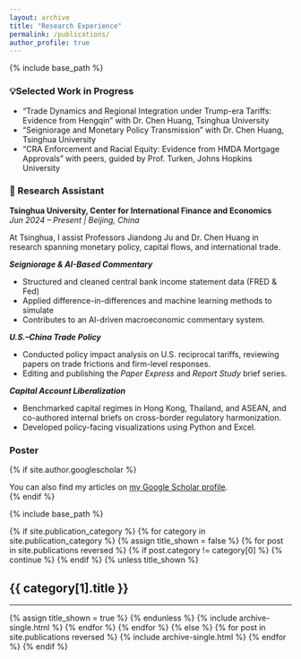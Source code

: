 ```yaml
---
layout: archive
title: "Research Experience"
permalink: /publications/
author_profile: true
---
```


{% include base_path %}

### 💡Selected Work in Progress
* “Trade Dynamics and Regional Integration under Trump-era Tariffs: Evidence from Hengqin”  with Dr. Chen Huang, Tsinghua University 
* “Seigniorage and Monetary Policy Transmission” with Dr. Chen Huang, Tsinghua University 
* “CRA Enforcement and Racial Equity: Evidence from HMDA Mortgage Approvals” with peers, guided by Prof. Turken, Johns Hopkins University

### 🔬 Research Assistant  
**Tsinghua University, Center for International Finance and Economics**  
*Jun 2024 – Present | Beijing, China*

At Tsinghua, I assist Professors Jiandong Ju and Dr. Chen Huang in research spanning monetary policy, capital flows, and international trade.

***Seigniorage & AI-Based Commentary***
* Structured and cleaned central bank income statement data (FRED & Fed)
* Applied difference-in-differences and machine learning methods to simulate
* Contributes to an AI-driven macroeconomic commentary system.

***U.S.–China Trade Policy***
* Conducted policy impact analysis on U.S. reciprocal tariffs, reviewing papers on trade frictions and firm-level responses. 
* Editing and publishing the *Paper Express* and *Report Study* brief series.

***Capital Account Liberalization***
* Benchmarked capital regimes in Hong Kong, Thailand, and ASEAN, and co-authored internal briefs on cross-border regulatory harmonization.
* Developed policy-facing visualizations using Python and Excel.

### Poster
{% if site.author.googlescholar %}
  <div class="wordwrap">You can also find my articles on <a href="{{site.author.googlescholar}}">my Google Scholar profile</a>.</div>
{% endif %}

{% include base_path %}

<!-- New style rendering if publication categories are defined -->
{% if site.publication_category %}
  {% for category in site.publication_category  %}
    {% assign title_shown = false %}
    {% for post in site.publications reversed %}
      {% if post.category != category[0] %}
        {% continue %}
      {% endif %}
      {% unless title_shown %}
        <h2>{{ category[1].title }}</h2><hr />
        {% assign title_shown = true %}
      {% endunless %}
      {% include archive-single.html %}
    {% endfor %}
  {% endfor %}
{% else %}
  {% for post in site.publications reversed %}
    {% include archive-single.html %}
  {% endfor %}
{% endif %}



